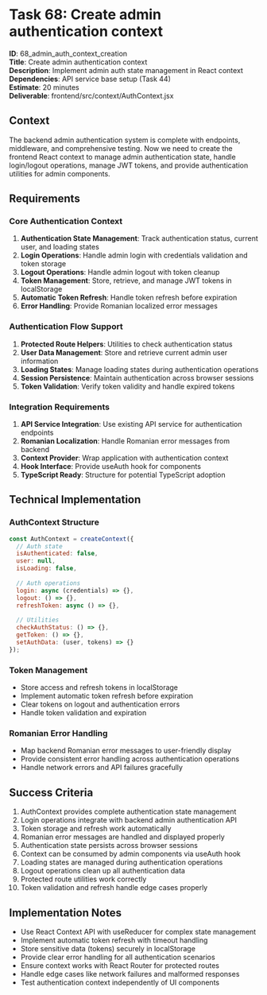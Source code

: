 # Task 68: Create admin authentication context

**ID**: 68_admin_auth_context_creation  
**Title**: Create admin authentication context  
**Description**: Implement admin auth state management in React context  
**Dependencies**: API service base setup (Task 44)  
**Estimate**: 20 minutes  
**Deliverable**: frontend/src/context/AuthContext.jsx

## Context

The backend admin authentication system is complete with endpoints, middleware, and comprehensive testing. Now we need to create the frontend React context to manage admin authentication state, handle login/logout operations, manage JWT tokens, and provide authentication utilities for admin components.

## Requirements

### Core Authentication Context
1. **Authentication State Management**: Track authentication status, current user, and loading states
2. **Login Operations**: Handle admin login with credentials validation and token storage
3. **Logout Operations**: Handle admin logout with token cleanup
4. **Token Management**: Store, retrieve, and manage JWT tokens in localStorage
5. **Automatic Token Refresh**: Handle token refresh before expiration
6. **Error Handling**: Provide Romanian localized error messages

### Authentication Flow Support
1. **Protected Route Helpers**: Utilities to check authentication status
2. **User Data Management**: Store and retrieve current admin user information
3. **Loading States**: Manage loading states during authentication operations
4. **Session Persistence**: Maintain authentication across browser sessions
5. **Token Validation**: Verify token validity and handle expired tokens

### Integration Requirements
1. **API Service Integration**: Use existing API service for authentication endpoints
2. **Romanian Localization**: Handle Romanian error messages from backend
3. **Context Provider**: Wrap application with authentication context
4. **Hook Interface**: Provide useAuth hook for components
5. **TypeScript Ready**: Structure for potential TypeScript adoption

## Technical Implementation

### AuthContext Structure
```javascript
const AuthContext = createContext({
  // Auth state
  isAuthenticated: false,
  user: null,
  isLoading: false,
  
  // Auth operations
  login: async (credentials) => {},
  logout: () => {},
  refreshToken: async () => {},
  
  // Utilities
  checkAuthStatus: () => {},
  getToken: () => {},
  setAuthData: (user, tokens) => {}
});
```

### Token Management
- Store access and refresh tokens in localStorage
- Implement automatic token refresh before expiration
- Clear tokens on logout and authentication errors
- Handle token validation and expiration

### Romanian Error Handling
- Map backend Romanian error messages to user-friendly display
- Provide consistent error handling across authentication operations
- Handle network errors and API failures gracefully

## Success Criteria

1. AuthContext provides complete authentication state management
2. Login operations integrate with backend admin authentication API
3. Token storage and refresh work automatically
4. Romanian error messages are handled and displayed properly
5. Authentication state persists across browser sessions
6. Context can be consumed by admin components via useAuth hook
7. Loading states are managed during authentication operations
8. Logout operations clean up all authentication data
9. Protected route utilities work correctly
10. Token validation and refresh handle edge cases properly

## Implementation Notes

- Use React Context API with useReducer for complex state management
- Implement automatic token refresh with timeout handling
- Store sensitive data (tokens) securely in localStorage
- Provide clear error handling for all authentication scenarios
- Ensure context works with React Router for protected routes
- Handle edge cases like network failures and malformed responses
- Test authentication context independently of UI components